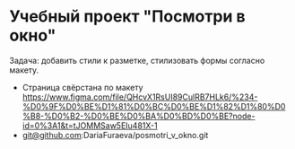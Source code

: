 # Учебный проект "Посмотри в окно"
Задача: добавить стили к разметке, стилизовать формы согласно макету.
- Страница свёрстана по макету https://www.figma.com/file/QHcvX1RsUI89CulRB7HLk6/%234-%D0%9F%D0%BE%D1%81%D0%BC%D0%BE%D1%82%D1%80%D0%B8-%D0%B2-%D0%BE%D0%BA%D0%BD%D0%BE?node-id=0%3A1&t=tJOMMSaw5EIu481X-1    
- git@github.com:DariaFuraeva/posmotri_v_okno.git
